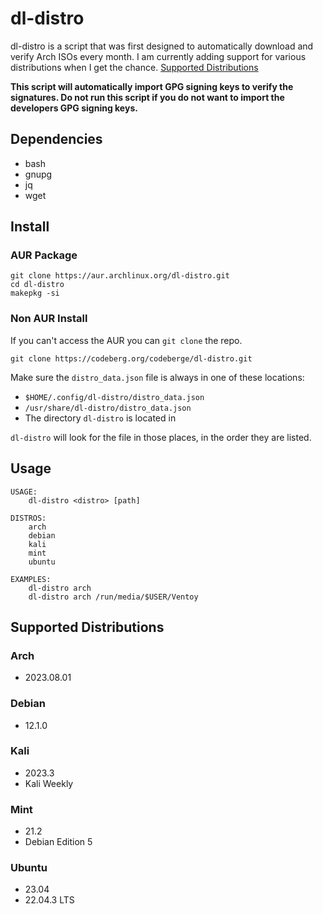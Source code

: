 # dl-distro

dl-distro is a script that was first designed to automatically download and verify Arch ISOs every month.
I am currently adding support for various distributions when I get the chance. [Supported Distributions](#supported-distributions)

**This script will automatically import GPG signing keys to verify the signatures. Do not run this script if you do not want to import the developers GPG signing keys.**

## Dependencies

- bash
- gnupg
- jq
- wget

## Install

### AUR Package

```
git clone https://aur.archlinux.org/dl-distro.git
cd dl-distro
makepkg -si
```

### Non AUR Install

If you can't access the AUR you can `git clone` the repo.

```
git clone https://codeberg.org/codeberge/dl-distro.git
```

Make sure the `distro_data.json` file is always in one of these locations:

- `$HOME/.config/dl-distro/distro_data.json`
- `/usr/share/dl-distro/distro_data.json`
- The directory `dl-distro` is located in

`dl-distro` will look for the file in those places, in the order they are listed.

## Usage

```
USAGE:
    dl-distro <distro> [path]

DISTROS:
    arch
    debian
    kali
    mint
    ubuntu

EXAMPLES:
    dl-distro arch
    dl-distro arch /run/media/$USER/Ventoy
```

## Supported Distributions

### Arch
- 2023.08.01

### Debian
- 12.1.0

### Kali
- 2023.3
- Kali Weekly

### Mint
- 21.2
- Debian Edition 5

### Ubuntu
- 23.04
- 22.04.3 LTS
